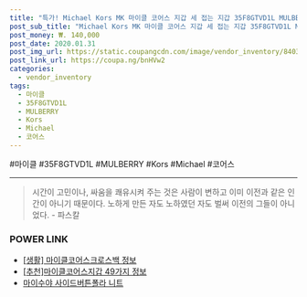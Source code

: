 ```yaml
--- 
title: "특가! Michael Kors MK 마이클 코어스 지갑 세 접는 지갑 35F8GTVD1L MULBERRY 멀 ..." 
post_sub_title: "Michael Kors MK 마이클 코어스 지갑 세 접는 지갑 35F8GTVD1L MULBERRY 멀 베리 가죽 스냅 개폐 여성 아" 
post_money: ₩. 140,000 
post_date: 2020.01.31 
post_img_url: https://static.coupangcdn.com/image/vendor_inventory/8403/39e696d325453cf1ec5c52e514442c447ba316dbcfc94e6b55eef1932681.jpg 
post_link_url: https://coupa.ng/bnHVw2 
categories: 
  - vendor_inventory 
tags: 
  - 마이클 
  - 35F8GTVD1L 
  - MULBERRY 
  - Kors 
  - Michael 
  - 코어스 
--- 
```

  #마이클 #35F8GTVD1L #MULBERRY #Kors #Michael #코어스 
<hr> 

> 시간이 고민이나, 싸움을 쾌유시켜 주는 것은 사람이 변하고 이미 이전과 같은 인간이 아니기 때문이다. 노하게 만든 자도 노하였던 자도 벌써 이전의 그들이 아니었다. - 파스칼 


### POWER LINK

* <a href="https://blog.naver.com/sakai111/221768456787" target="_blank"> [생활] 마이클코어스크로스백 정보 </a>
* <a href="https://blog.naver.com/fasyy4321/221791133828" target="_blank">[추천]마이클코어스지갑 49가지 정보</a>
* <a href="https://blog.naver.com/fasyy4321/221784441958" target="_blank">마이수야 사이드버튼폴라 니트</a>
